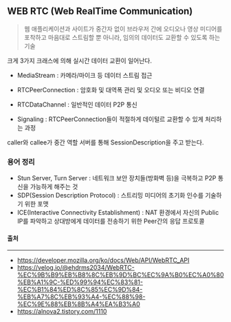 
## WEB RTC (Web RealTime Communication)
>  웹 애플리케이션과 사이트가 중간자 없이 브라우저 간에 오디오나 영상 미디어를 포착하고 마음대로 스트림할 뿐 아니라, 임의의 데이터도 교환할 수 있도록 하는 기술

크게 3가지 크래스에 의해 실시간 데이터 교환이 일어난다.
- MediaStream : 카메라/마이크 등 데이터 스트림 접근
- RTCPeerConnection : 암호화 및 대역폭 관리 및 오디오 또는 비디오 연결
- RTCDataChannel : 일반적인 데이터 P2P 통신

- Signaling : RTCPeerConnection들이 적절하게 데이털르 교환할 수 있게 처리하는 과정

caller와 callee가 중간 역할 서버를 통해 SessionDescription을 주고 받는다.

### 용어 정리

- Stun Server, Turn Server
  : 네트워크 보안 장치들(방화벽 등)을 극복하고 P2P 통신을 가능하게 해주는 것
- SDP(Session Description Protocol)
  : 스트리밍 미디어의 초기화 인수를 기술하기 위한 포맷
- ICE(Interactive Connectivity Establishment)
  : NAT 환경에서 자신의 Public IP를 파악하고 상대방에게 데이터를 전송하기 위한 Peer간의 응답 프로토콜


#### 출처
---------------------------
- https://developer.mozilla.org/ko/docs/Web/API/WebRTC_API
- https://velog.io/@ehdrms2034/WebRTC-%EC%9B%B9%EB%B8%8C%EB%9D%BC%EC%9A%B0%EC%A0%80%EB%A1%9C-%ED%99%94%EC%83%81-%EC%B1%84%ED%8C%85%EC%9D%84-%EB%A7%8C%EB%93%A4-%EC%88%98-%EC%9E%88%EB%8B%A4%EA%B3%A0
- https://alnova2.tistory.com/1110
